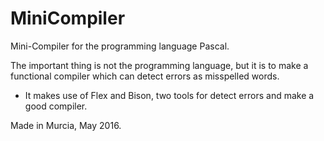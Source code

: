 # MiniCompiler
Mini-Compiler for the programming language Pascal. 

The important thing is not the programming language, but it is to make a functional compiler which can detect errors as misspelled words. 

* It makes use of Flex and Bison, two tools for detect errors and make a good compiler.

Made in Murcia, May 2016.
